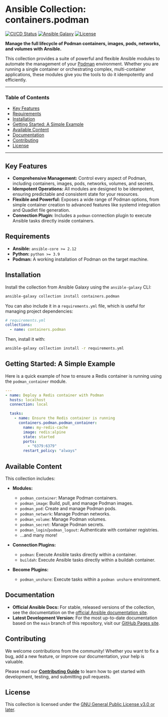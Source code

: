 <!-- omit in toc -->
# Ansible Collection: containers.podman

[![CI/CD Status](https://img.shields.io/github/actions/workflow/status/containers/ansible-podman-collections/.github/workflows/collection-continuous-integration.yml?branch=main&style=for-the-badge&label=CI%2FCD)](https://github.com/containers/ansible-podman-collections/actions/workflows/collection-continuous-integration.yml)
[![Ansible Galaxy](https://img.shields.io/ansible/collection/d/containers/podman?style=for-the-badge&label=Ansible%20Galaxy)](https://galaxy.ansible.com/containers/podman)
[![License](https://img.shields.io/github/license/containers/ansible-podman-collections?style=for-the-badge)](COPYING)

**Manage the full lifecycle of Podman containers, images, pods, networks, and volumes with Ansible.**

This collection provides a suite of powerful and flexible Ansible modules to automate the management of your [Podman](https://podman.io/) environment. Whether you are running a single container or orchestrating complex, multi-container applications, these modules give you the tools to do it idempotently and efficiently.

---

### **Table of Contents**

- [Key Features](#key-features)
- [Requirements](#requirements)
- [Installation](#installation)
- [Getting Started: A Simple Example](#getting-started-a-simple-example)
- [Available Content](#available-content)
- [Documentation](#documentation)
- [Contributing](#contributing)
- [License](#license)

---

## Key Features

- **Comprehensive Management:** Control every aspect of Podman, including containers, images, pods, networks, volumes, and secrets.
- **Idempotent Operations:** All modules are designed to be idempotent, ensuring predictable and consistent state for your resources.
- **Flexible and Powerful:** Exposes a wide range of Podman options, from simple container creation to advanced features like systemd integration and Quadlet file generation.
- **Connection Plugin:** Includes a `podman` connection plugin to execute Ansible tasks directly inside containers.

## Requirements

- **Ansible:** `ansible-core >= 2.12`
- **Python:** `python >= 3.9`
- **Podman:** A working installation of Podman on the target machine.

## Installation

Install the collection from Ansible Galaxy using the `ansible-galaxy` CLI:

```bash
ansible-galaxy collection install containers.podman
```

You can also include it in a `requirements.yml` file, which is useful for managing project dependencies:

```yaml
# requirements.yml
collections:
  - name: containers.podman
```

Then, install it with:

```bash
ansible-galaxy collection install -r requirements.yml
```

## Getting Started: A Simple Example

Here is a quick example of how to ensure a Redis container is running using the `podman_container` module.

```yaml
---
- name: Deploy a Redis container with Podman
  hosts: localhost
  connection: local

  tasks:
    - name: Ensure the Redis container is running
      containers.podman.podman_container:
        name: my-redis-cache
        image: redis:alpine
        state: started
        ports:
          - "6379:6379"
        restart_policy: "always"
```

## Available Content

This collection includes:

- **Modules:**
  - `podman_container`: Manage Podman containers.
  - `podman_image`: Build, pull, and manage Podman images.
  - `podman_pod`: Create and manage Podman pods.
  - `podman_network`: Manage Podman networks.
  - `podman_volume`: Manage Podman volumes.
  - `podman_secret`: Manage Podman secrets.
  - `podman_login`/`podman_logout`: Authenticate with container registries.
  - ...and many more!

- **Connection Plugins:**
  - `podman`: Execute Ansible tasks directly within a container.
  - `buildah`: Execute Ansible tasks directly within a buildah container.

- **Become Plugins:**
  - `podman_unshare`: Execute tasks within a `podman unshare` environment.

## Documentation

- **Official Ansible Docs:** For stable, released versions of the collection, see the documentation on the [official Ansible documentation site](https://docs.ansible.com/ansible/latest/collections/containers/podman/index.html).
- **Latest Development Version:** For the most up-to-date documentation based on the `main` branch of this repository, visit our [GitHub Pages site](https://containers.github.io/ansible-podman-collections/).

## Contributing

We welcome contributions from the community! Whether you want to fix a bug, add a new feature, or improve our documentation, your help is valuable.

Please read our **[Contributing Guide](CONTRIBUTING.md)** to learn how to get started with development, testing, and submitting pull requests.

## License

This collection is licensed under the [GNU General Public License v3.0 or later](COPYING).
